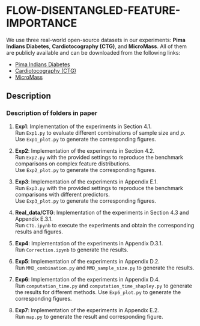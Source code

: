 # FLOW-DISENTANGLED-FEATURE-IMPORTANCE
We use three real-world open-source datasets in our experiments: **Pima Indians Diabetes**, **Cardiotocography (CTG)**, and **MicroMass**. All of them are publicly available and can be downloaded from the following links:  

- [Pima Indians Diabetes](https://www.kaggle.com/datasets/uciml/pima-indians-diabetes-database)  
- [Cardiotocography (CTG)](https://archive.ics.uci.edu/dataset/193/cardiotocography)  
- [MicroMass](https://archive.ics.uci.edu/dataset/253/micromass)  

## Description
### Description of folders in **paper**
1. **Exp1**: Implementation of the experiments in Section 4.1.  
   Run `Exp1.py` to evaluate different combinations of sample size and $\rho$.  
   Use `Exp1_plot.py` to generate the corresponding figures.

2. **Exp2**: Implementation of the experiments in Section 4.2.  
   Run `Exp2.py` with the provided settings to reproduce the benchmark comparisons on complex feature distributions.  
   Use `Exp2_plot.py` to generate the corresponding figures.

3. **Exp3**: Implementation of the experiments in Appendix E.1.  
   Run `Exp3.py` with the provided settings to reproduce the benchmark comparisons with different predictors.  
   Use `Exp3_plot.py` to generate the corresponding figures.

4. **Real_data/CTG**: Implementation of the experiments in Section 4.3 and Appendix E.3.1.  
   Run `CTG.ipynb` to execute the experiments and obtain the corresponding results and figures.

5. **Exp4**: Implementation of the experiments in Appendix D.3.1.  
   Run `Correction.ipynb` to generate the results.

6. **Exp5**: Implementation of the experiments in Appendix D.2.  
   Run `MMD_combination.py` and `MMD_sample_size.py` to generate the results.

7. **Exp6**: Implementation of the experiments in Appendix D.4.  
   Run `computation_time.py` and `computation_time_shapley.py` to generate the results for different methods.
   Use `Exp6_plot.py` to generate the corresponding figures.

9. **Exp7**: Implementation of the experiments in Appendix E.2.  
   Run `map.py` to generate the result and corresponding figure.



